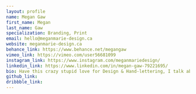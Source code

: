 ```yaml
---
layout: profile 
name: Megan Gaw
first_name: Megan
last_name: Gaw
specialization: Branding, Print
email: hello@meganmarie-design.ca
website: meganmarie-design.ca
behance_link: https://www.behance.net/megangaw
vimeo_link: https://vimeo.com/user56681099
instagram_link: https://www.instagram.com/meganmariedesign/
linkedin_link: https://www.linkedin.com/in/megan-gaw-79221695/
bio: Have this crazy stupid love for Design & Hand-lettering, I talk about my dog  A LOT 
github_link: 
dribbble_link: 
---
```


